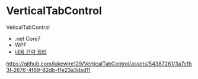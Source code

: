 # VerticalTabControl
VeticalTabControl

- .net Core7
- WPF
- [내용 간략 정리](https://blog.naver.com/lukewire129/223192031318)



https://github.com/lukewire129/VerticalTabControl/assets/54387261/3a7cfb3f-2676-4f69-82db-f1e23a3dad11

